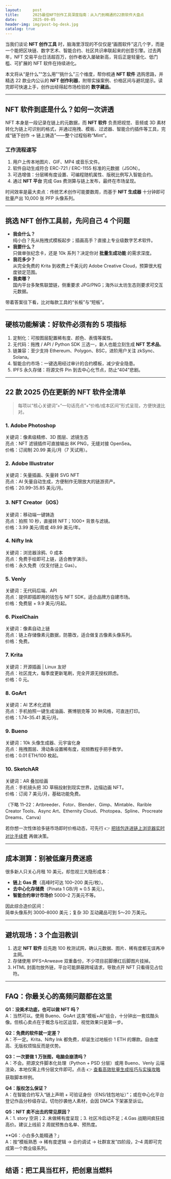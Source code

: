 ```yaml
---
layout:     post
title:      2025最佳NFT创作工具深度指南：从入门到精通的22款软件大盘点
date:       2025-09-05
header-img: img/post-bg-desk.jpg
catalog: true
---
```


当我们谈论 **NFT 创作工具** 时，脑海里浮现的不仅仅是“画图软件”这几个字，而是一个能把区块链、数字艺术、智能合约、社区共识串联起来的创意引擎。过去两年，NFT 交易平台日活超百万，创作者收入屡破新高，背后正是轻量化、低门槛、可扩展的 NFT 软件在持续进化。

本文将从“是什么”“怎么用”“挑什么”三个维度，帮你梳通 **NFT 软件** 选购思路，并精选 22 款业内公认的 **NFT 创作利器**，附带实操案例、价格区间与避坑提示。读完即可快速上手，创作出经得起市场检验的 **数字藏品**。

---

## NFT 软件到底是什么？如何一次讲透

NFT 本身是一段记录在链上的元数据，而 **NFT 软件** 负责把视觉、音频或 3D 素材转化为链上可识别的格式，并通过拖拽、模板、过滤器、智能合约插件等工具，完成“链下创作 → 链上铸造”——整个过程俗称“Mint”。

### 工作流程速写

1. 用户上传本地图片、GIF、MP4 或音乐文件。  
2. 软件自动生成符合 ERC-721 / ERC-1155 标准的元数据（JSON）。  
3. 可选增值：分层稀有度设置、可编程随机属性、版税比例写入智能合约。  
4. 通过 **NFT 平台** 完成 Gas 费测算与链上发布，最终在市场呈现。

时间效率是最大卖点：传统艺术创作可能要数周，而基于 **NFT 生成器** 十分钟即可批量产出 10,000 张 PFP 头像系列。

---

## 挑选 NFT 创作工具前，先问自己 4 个问题

- **我会什么？**  
  纯小白？先从拖拽式模板起步；插画高手？直接上专业级数字艺术软件。
- **我要什么？**  
  只做单张纪念卡，还是 10k 系列？决定你对 **批量生成功能** 的需求深度。
- **我花多少？**  
  从完全免费的 Krita 到收费上千美元的 Adobe Creative Cloud，预算很大程度锁定范围。
- **我卖哪？**  
  国内平台多聚焦联盟链，侧重要求 JPG/PNG；海外以太坊生态则要求可交互元数据。

带着答案往下看，比对每款工具的“长板”与“短板”。

---

## 硬核功能解读：好软件必须有的 5 项指标

1. 定制化：可按图层配置稀有度、颜色、表情等属性。  
2. 无代码：拖拽 / API / Python SDK 三选一，新人也能立刻生成 **NFT 艺术品**。  
3. 链兼容：至少支持 Ethereum、Polygon、BSC，进阶用户关注 zkSync、Solana。  
4. 智能合约市场：一键选用经过审计的合约模板，减少安全隐患。  
5. IPFS 永久存储：将源文件 Pin 到去中心化节点，防止“404”悲剧。

---

## 22 款 2025 仍在更新的 NFT 软件全清单

> 每项以“核心关键词”+“一句话亮点”+“价格/成本区间”形式呈现，方便快速比对。

### 1. Adobe Photoshop  
关键词：像素级精修、3D 图层、滤镜生态  
亮点：NFT 滤镜插件可直接输出 8K PNG，无缝对接 OpenSea。  
价格：订阅制 20.99 美元/月（7 天试用）。

### 2. Adobe Illustrator  
关键词：矢量插画、矢量转 SVG NFT  
亮点：AI 矢量自动生成，方便制作无限放大的链游资产。  
价格：20.99–35.85 美元/月。

### 3. NFT Creator（iOS）  
关键词：移动端一键铸造  
亮点：拍照 10 秒，直接转 NFT；1000+ 背景与滤镜。  
价格：3.99 美元/周或 49.99 美元/年。

### 4. Nifty Ink  
关键词：浏览器涂鸦、0 成本  
亮点：免费手绘即可上链，适合教学演示。  
价格：永久免费（仅支付链上 Gas）。

### 5. Venly  
关键词：无代码后端、API  
亮点：提供即插即用的钱包与 NFT SDK，适合品牌方自建市场。  
价格：免费层 + 9.9 美元/月起。

### 6. PixelChain  
关键词：像素自动上链  
亮点：链上存储像素元数据，防篡改，适合做复古像素头像系列。  
价格：免费。

### 7. Krita  
关键词：开源插画 | Linux 友好  
亮点：社区庞大，每季度更新笔刷，完全开源无授权顾虑。  
价格：0 元。

### 8. GoArt  
关键词：AI 艺术化滤镜  
亮点：手机拍照一键生成油画、赛博朋克等 30 种风格，可直连打印。  
价格：1.74–35.41 美元/月。

### 9. Bueno  
关键词：10k 头像生成器、元宇宙化身  
亮点：拖拽图层、滑动条设置稀有度，视频教程手把手教学。  
价格：0.01 ETH/100 枚起。

### 10. SketchAR  
关键词：AR 叠加绘画  
亮点：手机镜头把 3D 草稿投射到现实世界，边描边画 NFT。  
价格：订阅 7 美元/月，基础功能免费。

（下略 11–22：Artbreeder、Fotor、Blender、Gimp、Mintable、Rarible Creator Tools、Async Art、Ethernity Cloud、Photopea、Spline、Procreate Dreams、Canva）

若你想一次性体验多链市场即时价格动态，可先行 👉 [把钱包连进链上浏览器实时对比手续费](https://okxdog.com/) 再做决策。

---

## 成本测算：别被低廉月费迷惑

很多新人只关心月租 10 美元，却忽视三大隐形成本：

- **链上 Gas 费**（高峰时可达 100–200 美元/枚）。  
- **去中心化存储费**（Pinata 1 GB/月 ≈ 0.5 美元）。  
- **智能合约审计市场价** 5000–2 万美元不等。  

因此综合造价区间：  
简单头像系列 3000–8000 美元；复杂 3D 互动藏品可到 5～20 万美元。

---

## 避坑现场：3 个血泪教训

1. 选定 **NFT 软件** 后先跑 100 枚测试网，确认元数据、图片、稀有度都无误再冲主网。  
2. 存储使用 IPFS+Arweave 双重备份，不少项目前脚爆红后脚图片挂掉。  
3. HTML 封面勿放外链，平台可能屏蔽跨域请求，导致点开 NFT 只看得见占位符。

---

## FAQ：你最关心的高频问题都在这里

**Q1：没美术功底，也可以做 NFT 吗？**  
A：当然可以。使用 Bueno、GoArt 这类“模板+AI”组合，十分钟出一套炫酷头像。但核心卖点在于概念与社区运营，视觉效果只是第一步。

**Q2：免费的软件就一定差？**  
A：不一定。Krita、Nifty Ink 都免费，却诞生过地板价 1 ETH 的爆款。自由度高、无版权烦恼反而是优势。

**Q3：一次要做 1 万张图，电脑会崩溃吗？**  
A：不会。把源文件脚本化处理（Python + PSD 分层）或用 Bueno、Venly 云端渲染，本地仅需上传分层文件即可。点击 👉 [查看高效批量生成技巧与实操攻略](https://okxdog.com/) 获取脚本样例。

**Q4：版权怎么保证？**  
A：在智能合约写入“链上声明 + 可验证身份（ENS/钱包地址）”；或在中心化平台登记作品分秒级存证。切勿抄袭他人素材，会因 DMCA 下架甚至诉讼。

**Q5：NFT 卖不出去的常见原因？**  
A：1. story 空洞；2. 未做稀有度呈现；3. 社区冷启动不足；4.Gas 战期间疯狂挂高价。建议上线前 2 周就预售白名单、预热度。

**Q6：小白多久能精通？」  
A：按“模板熟悉 → 稀有度逻辑 → 合约调试 → 社群宣发”四阶段，2–4 周即可完成第一个商业级系列。

---

## 结语：把工具当杠杆，把创意当燃料